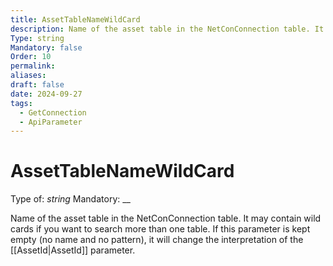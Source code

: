 ```yaml
---
title: AssetTableNameWildCard
description: Name of the asset table in the NetConConnection table. It may contain wild cards if you want to search more than one table. If this parameter is kept empty (no name and no pattern), it will change the interpretation of the [[AssetId|AssetId]] parameter.
Type: string
Mandatory: false
Order: 10
permalink: 
aliases: 
draft: false
date: 2024-09-27
tags:
  - GetConnection
  - ApiParameter
---
```

# AssetTableNameWildCard

Type of: _string_
Mandatory: __

Name of the asset table in the NetConConnection table. It may contain wild cards if you want to search more than one table. If this parameter is kept empty (no name and no pattern), it will change the interpretation of the [[AssetId|AssetId]] parameter.
